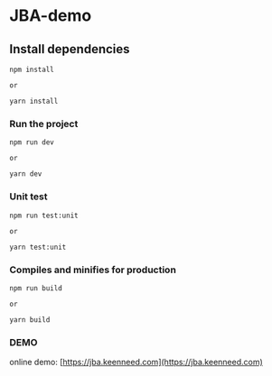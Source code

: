 # JBA-demo

## Install dependencies

```shell
npm install

or

yarn install
```

### Run the project

```shell
npm run dev

or

yarn dev
```

### Unit test

```shell
npm run test:unit

or

yarn test:unit
```

### Compiles and minifies for production

```shell
npm run build

or

yarn build
```

### DEMO

online demo: [https://jba.keenneed.com](https://jba.keenneed.com)
